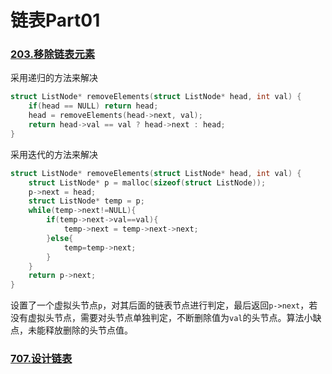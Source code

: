# 链表Part01



### [203.移除链表元素](https://leetcode.cn/problems/remove-linked-list-elements/description/)

采用递归的方法来解决

```c
struct ListNode* removeElements(struct ListNode* head, int val) {
    if(head == NULL) return head;
    head = removeElements(head->next, val);
    return head->val == val ? head->next : head;
}
```

采用迭代的方法来解决

```c
struct ListNode* removeElements(struct ListNode* head, int val) {
    struct ListNode* p = malloc(sizeof(struct ListNode));
    p->next = head;
    struct ListNode* temp = p;
    while(temp->next!=NULL){
        if(temp->next->val==val){
            temp->next = temp->next->next;
        }else{
            temp=temp->next;
        }
    }
    return p->next;
}
```

设置了一个虚拟头节点`p`，对其后面的链表节点进行判定，最后返回`p->next`，若没有虚拟头节点，需要对头节点单独判定，不断删除值为`val`的头节点。算法小缺点，未能释放删除的头节点值。



### [707.设计链表](https://leetcode.cn/problems/design-linked-list/description/)

